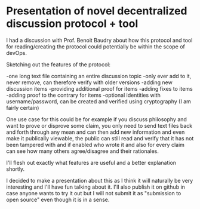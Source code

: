 # Presentation of novel decentralized discussion protocol + tool

I had a discussion with Prof. Benoit Baudry about how this protocol and tool for reading/creating the protocol could potentially be within the scope of devOps.

Sketching out the features of the protocol:

-one long text file containing an entire discussion topic
-only ever add to it, never remove, can therefore verify with older versions
-adding new discussion items
-providing additional proof for items
-adding fixes to items
-adding proof to the contrary for items
-optional identities with username/password, can be created and verified using cryptography (I am fairly certain)

One use case for this could be for example if you discuss philosophy and want to prove or disprove some claim, you only need to send text files back and forth through any mean and can then add new information and even make it publically viewable, the public can still read and verify that it has not been tampered with and if enabled who wrote it and also for every claim can see how many others agree/disagree and their rationales.

I'll flesh out exactly what features are useful and a better explanation shortly.

I decided to make a presentation about this as I think it will naturally be very interesting and I'll have fun talking about it. I'll also publish it on github in case anyone wants to try it out but I will not submit it as "submission to open source" even though it is in a sense.
